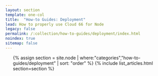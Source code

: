 ```yaml
---
layout: section
template: one-col
title:  "How-to Guides: Deployment"
lead: How to properly use Cloud 66 for Node
legacy: false
permalink: /:collection/how-to-guides/deployment/index.html
noindex: true
sitemap: false
---
```


<div class="Toc Toc--howto">
    <ul>
    {% assign section = site.node | where:"categories","how-to-guides/deployment" | sort: "order" %}
    {% include list_articles.html section=section %}
</ul>

</div><!--/.Toc-->

